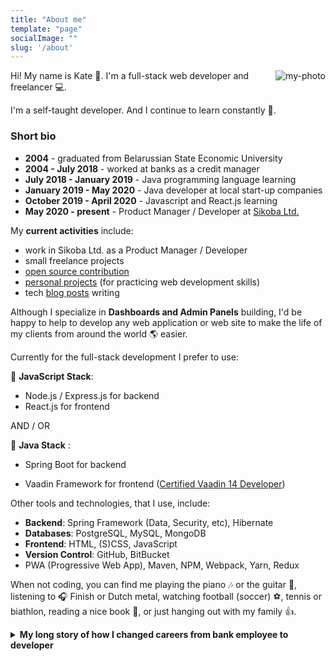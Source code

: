```yaml
---
title: "About me"
template: "page"
socialImage: ""
slug: '/about'
---
```


<img align="right" src="/photo1.jpg" alt="my-photo" />

Hi! My name is Kate :high_heel:. I'm a full-stack web developer and freelancer :computer:.

I'm a self-taught developer. And I continue to learn constantly :pencil:.

### Short bio

- **2004** - graduated from Belarussian State Economic University
- **2004 - July 2018** - worked at banks as a credit manager
- **July 2018 - January 2019** - Java programming language learning
- **January 2019 - May 2020** - Java developer at local start-up companies
- **October 2019 - April 2020** - Javascript and React.js learning
- **May 2020 - present** - Product Manager / Developer at [Sikoba Ltd.](https://sikoba.com/)

My <b>current activities</b> include:
<ul>
    <li>work in Sikoba Ltd. as a Product Manager / Developer</li>
    <li>small freelance projects</li>
    <li><a href="https://www.npmjs.com/settings/ramonak/packages" target="_blank" rel=”noopener noreferrer”>open source contribution</a></li>
    <li><a href="https://ramonak.io/projects" target="_blank" rel=”noopener noreferrer”>personal projects</a> (for practicing web development skills)</li>
    <li>tech <a href="https://ramonak.io/posts" target="_blank" rel=”noopener noreferrer”>blog posts</a> writing</li>
</ul>

Although I specialize in **Dashboards and Admin Panels** building, I'd be happy to help to develop any web application or web site to make the life of my clients from around the world :earth_americas: easier.

Currently for the full-stack development I prefer to use:

:small_blue_diamond: **JavaScript Stack**:

* Node.js / Express.js for backend
* React.js for frontend

AND / OR

:small_blue_diamond: **Java Stack** :

* Spring Boot for backend

* Vaadin Framework for frontend (<a href="/media/vaadin-certificate.pdf" target="_blank">Certified Vaadin 14 Developer</a>)

Other tools and technologies, that I use, include:

* **Backend**: Spring Framework (Data, Security, etc), Hibernate
* **Databases**: PostgreSQL, MySQL, MongoDB
* **Frontend**: HTML, (S)CSS, JavaScript
* **Version Control**: GitHub, BitBucket
* PWA (Progressive Web App), Maven, NPM, Webpack, Yarn, Redux

When not coding, you can find me playing the piano :notes: or the guitar :guitar:, listening to :headphones: Finish or Dutch metal, watching football (soccer) :soccer:, tennis or biathlon, reading a nice book :orange_book:, or just hanging out with my family :thumbsup:.

<details>
    <summary><b>My long story of how I changed careers from bank employee to developer</b></summary>
    <h3>Banking Career</h3>
    After graduating from Belarussian State Economic University with a Bachelor's degree in finance and credit in 2004, I've spent the next 14 years working as a bank clerk. I've worked in two banks and changed 5 departments in the meantime. Retail and corporate lending, collateral evaluation, financial analysis, credit risk assessment, accounting reports are among the things that I was doing.
    <br/>
    <br/>
    But gradually my work became like a "Groundhog Day"  -  every day was the same as the previous one. I liked my work in general and my working team, the boss was great and the salary was good, but I wanted more. I wanted to learn every day, to move forward, and to have more freedom (as a bonus). To look forward to Mondays and not to drag my feet to the office every day.
    <br/>
    <br/>
    I always dreamed to have my own business someday, or at least be my own boss. At the same time, I was prone to the automation and optimization of all processes in my banking career. And besides, the tech industry is booming in Belarus for the last decade.
    <h3>Switching to Programming</h3>
    So, at 35, with no relevant degree, I've decided to completely change my professional life and to become somebody like a programmer. At the time I didn't have a clear idea of what exactly I'd like to do. I had no friends in the tech industry, nobody who could become my mentor in this journey. So my learning path was very curvy with lots of trials and errors.
    <br/>
    <br/>
    While still working at a bank, I've decided to learn a programming language. Simply googling this topic, I've found out that the most popular language at that time was Java (it was 2018). So, let's try to learn it! I've started to do an online free course, but my progress was extremely slow. Working full-time and having a family with a small kid, I literally had a very small time and even less energy to study.
    <br/>
    <br/>
    So, together with my husband, we made a decision that I'll quit my banking job and will study full-time. My last working day in the bank was July 13th, 2018. Since then my long and heavy road in development began.
    <h3>Java Course</h3>
    I've wanted to start with a beginner level of Java off-line course. But for that, I needed to have a basic understanding of web technologies (HTML, CSS, how the Internet works, and so on). So I had a crash course on that.
    <br/>
    <br/>
    Then during the next 6 months, I've successfully completed the Java Fundamentals course and Java Enterprise course in the Educational Center of HI-Tech Park Belarus (IT Academy). There were lots of hard studies during these 6 months. I'd say that it was 95% of self-studies and only 5% of classwork. By the way, I was the only female in the advanced section of the Java course and finished it as the best student in the class!
    <br/>
    <br/>
    I understood that I really like programming, all this problem-solving thing. But at the same time, it was obvious that Java is mostly required in big tech companies and I definitely didn't want to go back into the corporate world. Besides, when I was working on my final project of the course, I wanted to have a "normal" front-end, although due to assignment it was enough to display results of the back-end queries in a console. I guess I've tried to use some Java frontend tools like JSP and it was awful!
    <br/>
    <br/>
    When the Java course was coming to an end, I've started to think about what should I do next? I had an idea that it would be great to work in a small start-up team. But the problem was that nobody needed a developer with a zero experience. Start-ups require an experienced developer who can bring results fast.
    <h3>Start-up Projects</h3>
    Luckily I've found out that there is a lab for IT Academy graduates where junior developers can improve their skills working on a real project in a small team. I was accepted on a project called naakcii.by. It's a service that helps to find groceries and other goods with the best prices among Belarussian stores. By the time when I joined this project (January 2019), it was in a development mode for 8 months. My first assignment was to develop Swagger documentation of the project. After that, the team decided that an admin panel is really would be useful to implement CRUD operations on the database. And once again there was a problem - Java is not a front-end language and we were short in front-end developers.
    <br/>
    <br/>
    Then the project's mentor suggested using <a href="https://vaadin.com/" target="_blank" rel=”noopener noreferrer”>Vaadin framework</a> for admin panel development. That's how I knew that you can develop front-end parts in Java too! So since February 2019, I've started to learn Vaadin intensively. For the first time, I was reading technical documentation a lot, as this framework is not widely used, so there are very few tutorials on it. It was hard, especially to grasp front-end concepts without almost zero background in classic front-end technologies, like HTML, CSS, and Javascript. But in 2 months of hard work I've developed an admin panel for the project. I was proud of my job, but now looking back, the quality of the code was low and the architecture of the project was not good. But it was a really useful experience and it was my first full-stack Java project. And more importantly, the admin panel was doing its job just fine.
    <br/>
    <br/>
    In April-May 2019 a new start-up project was presented to the lab - weekmenu.by: the app for helping families to make a menu for a week (with recipes) that generates a list of ingredients to be bought once in a week. It was decided to join this new project (weekmenu.by) to the existing project (naakcii.by) and start building an ecosystem Happy Family.
    <br/>
    <br/>
    By that time most of the team members found jobs in tech companies, so a new portion of IT Academy graduates joined the team. I wasn't looking for a job on purpose. I wanted to gain experience in this start-up world and eventually start my own project. BTW, in April-May 2019 I've attended a Project management course, as I wanted to improve my knowledge base on how to build a process of tech product development in a team.
    <br/>
    <br/>
    Work on a new project started very enthusiastically. UI/UX design, user stories, app architecture, ideas about integration of two services, and into 3rd parties API. But unfortunately, it lasted not for long. The lab wasn't paying anything to its members. So people were founding a real job pretty quickly and leaving the project.
    <br/>
    <br/>
    The funny thing is that I was the most "experienced" developer of the team at the time. So my responsibilities include app architecture, code review, assistance to other developers. And of course, once again I was developing an admin panel for the project using the Vaadin framework. By the way, in December 2019 I passed an exam and got <a href="/media/vaadin-certificate.pdf" target="_blank">Vaadin 14 Developer Certificate</a>.
    <br/>
    <br/>
    Well, things were moving very slowly. More and more people were leaving the project as they were lacking motivation. The most problem was in finding front-end developers, specifically Angular developers, as the first project (naakcii.by) was developed with Angular, so our mentor had a strong opinion that to integrate two projects they should use the same tech stack (I completely disagree with that). Unfortunately, gradually, the work on the projects completely stopped.
    <br/>
    <br/>
    What I've learned working on two start-up projects:
    <ul>
        <li>improved my tech skills in Spring Boot, Vaadin, PostgreSQL, Git, Bitbucket, Jira</li>
        <li>gained experience in remote work with a team of developers on real projects</li>
        <li>saw how does Scrum methodology looks like in practice</li>
        <li>meet a lot of new really nice people</li>
    </ul>
    <h3>Learning Javascript</h3>
    In the meantime, I was starting to look at freelance job opportunities. But with my tech stack (Java) it was practically impossible to compete with experienced developers. So I decided to switch my programming language preferences and start learning front-end technologies: Javascript and then React.
    <br/>
    <br/>
    At the end of October 2019, I've started to learn Javascript. For me, it was way easier to learn Javascript than Java. Maybe because it was a second programming language for me. But overall after "heavy" and strict Java, Javascript was like fresh air. And you can use Javascript (Node.js) for a back-end too!
    <br/>
    <br/>
    After learning Javascript fundamentals I moved to React.js. Why did I choose React.js? Once again, because it's the most popular Javascript library.
    <br/>
    <br/>
    I was having sooooo much fun learning React! You know, in Java you can't see the results of your work visually. And React is all about UI.
    <h3>Preparing for Freelance</h3>
    I've read several articles of experienced freelancers, where the main message was that you should start to find jobs as soon as possible and learning during the process of working on it. I didn't feel that it's the right way for me. I can't take a job if I don't feel that I can accomplish it.
    <br/>
    <br/>
    I've decided to practice my front-end skills while developing apps and tools, that I needed in my everyday life. For example, a fitness app (<a href="https://tabata.ramonak.io/" target="_blank" rel=”noopener noreferrer”>Tabata App</a>) for my personal training, a <a href="https://fm.ramonak.io/" target="_blank" rel=”noopener noreferrer”>Financial manager app</a> - to keep track of our family incomes and expenses, a <a href="https://celebrity.ramonak.io/" target="_blank" rel=”noopener noreferrer”>Celebrity recognition app</a> just for fun.
    <br/>
    <br/>
    Later I've decided to try to develop a well-know for me thing - admin panels and dashboards. But this time using React. Vaadin is a great tool. You can create a nice dashboard pretty easy and fast using an array of Vaadin's components. But it's become quite challenging to create a dashboard with more custom design. With React you can build whatever you like (UI wise), the sky and your imagination is the limit. So, I've developed several dashboards, like <a href="https://github-dashboard.ramonak.io/" target="_blank" rel=”noopener noreferrer”>GitHub Dashboard</a>, <a href="https://coffee-dashboard.netlify.app/" target="_blank" rel=”noopener noreferrer”>Coffee Shop Dashboard</a>, <a href="https://github.com/KaterinaLupacheva/react-google-analytics-dashboard" target="_blank" rel=”noopener noreferrer”>Google Analytics Dashboard</a>.
    <h3>Freelance Job</h3>
    So, after learning and practicing Javascript (React.js, Node.js / Express.js) for about 6 months (while still doing some minor work for start-ups), I felt sure enough for trying to get some freelance jobs. I've created accounts on freelancer.com and upwork.com. I was bidding only on projects where development or update of a dashboard needed. And to my surprise, I was able to get a customer in a couple of days!
    <br/>
    <br/>
    After completing a few small freelance jobs, I've got an invitation for a job interview on Upwork. The job was to develop a web app based on the existing mobile app. During the interview, my previous banking experience was discovered. As the app is at the intersection of technology (blockchain) and banking, I received an offer to join a team in the role of Product Manager. So, for the last 3 months, I'm trying to do my best on a wonderful project <a href="https://sikoba.com/" target="_blank" rel=”noopener noreferrer”>Sikoba</a> as a Product Manager. As the team is pretty small, sometimes I do the coding too (BTW, I had to quickly dive into React Native).
    <br/>
    <br/>
    So, my <b>current activities</b> include:
    <ul>
        <li>work in Sikoba Ltd. as a Product Manager / Developer</li>
        <li>small freelance projects</li>
        <li><a href="https://www.npmjs.com/settings/ramonak/packages" target="_blank" rel=”noopener noreferrer”>open source contribution</a></li>
        <li><a href="https://ramonak.io/projects" target="_blank" rel=”noopener noreferrer”>personal projects</a> (for practicing web development skills)</li>
        <li>tech <a href="https://ramonak.io/posts" target="_blank" rel=”noopener noreferrer”>blog posts</a> writing</li>
    </ul>
    <h3>Conclusion</h3>
    So, this is my professional journey so far. I can truly say that I am completely happy in my career. I do enjoy my daily job, that I have to gain new knowledge every day, meet new people from around a world (online, of course). And I'm my own boss! I'm free to choose a project, free to make my daily schedule, and free to work whenever I want.
    <br/>
    <br/>
    My path to development was not easy and not the shortest one. But I wouldn't change a thing. Everything was (and is) as it meant to be.   
    <br/>
    <br/>
    And remember, it's never too late to pursue your dreams! 
</details>
